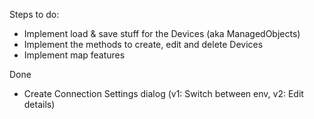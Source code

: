 Steps to do:

* Implement load & save stuff for the Devices (aka ManagedObjects)
* Implement the methods to create, edit and delete Devices 
* Implement map features

Done
* Create Connection Settings dialog (v1: Switch between env, v2: Edit details)
